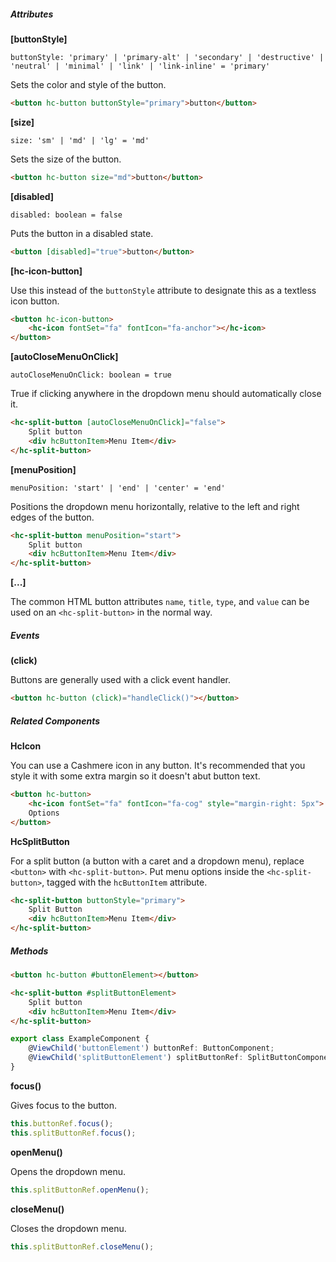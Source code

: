 ##### Attributes

**[buttonStyle]**

`buttonStyle: 'primary' | 'primary-alt' | 'secondary' | 'destructive' | 'neutral' | 'minimal' | 'link' | 'link-inline' = 'primary'`

Sets the color and style of the button.

```html
<button hc-button buttonStyle="primary">button</button>
```

**[size]**

`size: 'sm' | 'md' | 'lg' = 'md'`

Sets the size of the button.

```html
<button hc-button size="md">button</button>
```

**[disabled]**

`disabled: boolean = false`

Puts the button in a disabled state.

```html
<button [disabled]="true">button</button>
```

**[hc-icon-button]**

Use this instead of the `buttonStyle` attribute to designate this as a textless icon button.

```html
<button hc-icon-button>
    <hc-icon fontSet="fa" fontIcon="fa-anchor"></hc-icon>
</button>
```

**[autoCloseMenuOnClick]**

`autoCloseMenuOnClick: boolean = true`

True if clicking anywhere in the dropdown menu should automatically close it.

```html
<hc-split-button [autoCloseMenuOnClick]="false">
    Split button
    <div hcButtonItem>Menu Item</div>
</hc-split-button>
```

**[menuPosition]**

`menuPosition: 'start' | 'end' | 'center' = 'end'`

Positions the dropdown menu horizontally, relative to the left and right edges of the button.

```html
<hc-split-button menuPosition="start">
    Split button
    <div hcButtonItem>Menu Item</div>
</hc-split-button>
```

**[...]**

The common HTML button attributes `name`, `title`, `type`, and `value` can be used on an `<hc-split-button>` in the normal way.

##### Events

**(click)**

Buttons are generally used with a click event handler.

```html
<button hc-button (click)="handleClick()"></button>
```

##### Related Components

**HcIcon**

You can use a Cashmere icon in any button. It's recommended that you style it with some extra margin so it doesn't abut button text.

```html
<button hc-button>
    <hc-icon fontSet="fa" fontIcon="fa-cog" style="margin-right: 5px">
    Options
</button>
```

**HcSplitButton**

For a split button (a button with a caret and a dropdown menu), replace `<button>` with `<hc-split-button>`. Put menu options inside the `<hc-split-button>`, tagged with the `hcButtonItem` attribute.

```html
<hc-split-button buttonStyle="primary">
    Split Button
    <div hcButtonItem>Menu Item</div>
</hc-split-button>
```

##### Methods

```html
<button hc-button #buttonElement></button>

<hc-split-button #splitButtonElement>
    Split button
    <div hcButtonItem>Menu Item</div>
</hc-split-button>
```

```typescript
export class ExampleComponent {
    @ViewChild('buttonElement') buttonRef: ButtonComponent;
    @ViewChild('splitButtonElement') splitButtonRef: SplitButtonComponent;
}
```

**focus()**

Gives focus to the button.

```typescript
this.buttonRef.focus();
this.splitButtonRef.focus();
```

**openMenu()**

Opens the dropdown menu.

```typescript
this.splitButtonRef.openMenu();
```

**closeMenu()**

Closes the dropdown menu.

```typescript
this.splitButtonRef.closeMenu();
```
